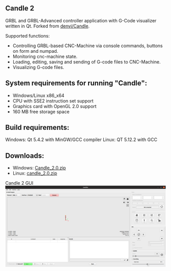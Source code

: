 Candle 2
-----------
GRBL and GRBL-Advanced controller application with G-Code visualizer written in Qt.
Forked from [denvi/Candle](https://github.com/Denvi/Candle).

Supported functions:
* Controlling GRBL-based CNC-Machine via console commands, buttons on form and numpad.
* Monitoring cnc-machine state.
* Loading, editing, saving and sending of G-code files to CNC-Machine.
* Visualizing G-code files.

System requirements for running "Candle":
-------------------
* Windows/Linux x86_x64
* CPU with SSE2 instruction set support
* Graphics card with OpenGL 2.0 support
* 160 MB free storage space

Build requirements:
------------------
Windows: Qt 5.4.2 with MinGW/GCC compiler
Linux: QT 5.12.2 with GCC

Downloads:
----------

* Windows: [Candle_2.0.zip](tbd)
* Linux: [candle_2.0.zip](tbd)


Candle 2 GUI
![screenshot](/Screenshots/image1.png)

